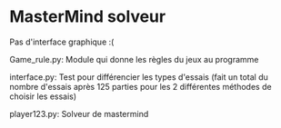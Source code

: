 # MasterMind solveur

Pas d'interface graphique :(

Game_rule.py: Module qui donne les règles du jeux au programme

interface.py: Test pour différencier les types d'essais
            (fait un total du nombre d'essais après 125 parties
            pour les 2 différentes méthodes de choisir les essais)

player123.py: Solveur de mastermind
